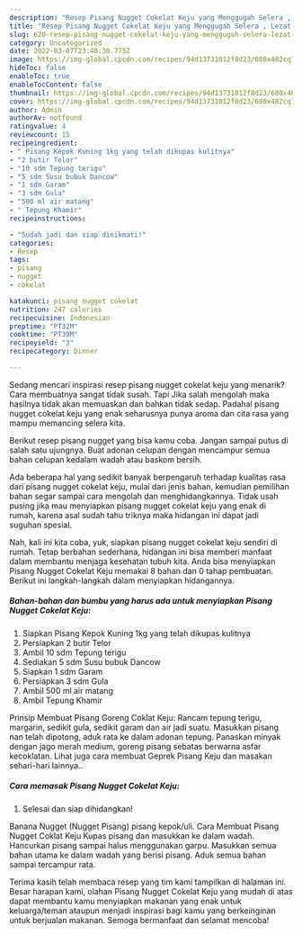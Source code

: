 ```yaml
---
description: "Resep Pisang Nugget Cokelat Keju yang Menggugah Selera , Lezat Sekali"
title: "Resep Pisang Nugget Cokelat Keju yang Menggugah Selera , Lezat Sekali"
slug: 620-resep-pisang-nugget-cokelat-keju-yang-menggugah-selera-lezat-sekali
category: Uncategorized
date: 2022-03-07T23:40:30.775Z
image: https://img-global.cpcdn.com/recipes/94d13731012f8d23/680x482cq70/pisang-nugget-cokelat-keju-foto-resep-utama.jpg
hideToc: false
enableToc: true
enableTocContent: false
thumbnail: https://img-global.cpcdn.com/recipes/94d13731012f8d23/680x482cq70/pisang-nugget-cokelat-keju-foto-resep-utama.jpg
cover: https://img-global.cpcdn.com/recipes/94d13731012f8d23/680x482cq70/pisang-nugget-cokelat-keju-foto-resep-utama.jpg
author: Admin
authorAv: notfound
ratingvalue: 4
reviewcount: 15
recipeingredient:
- " Pisang Kepok Kuning 1kg yang telah dikupas kulitnya"
- "2 butir Telor"
- "10 sdm Tepung terigu"
- "5 sdm Susu bubuk Dancow"
- "1 sdm Garam"
- "3 sdm Gula"
- "500 ml air matang"
- " Tepung Khamir"
recipeinstructions:

- "Sudah jadi dan siap dinikmati!"
categories:
- Resep
tags:
- pisang
- nugget
- cokelat

katakunci: pisang nugget cokelat 
nutrition: 247 calories
recipecuisine: Indonesian
preptime: "PT32M"
cooktime: "PT39M"
recipeyield: "3"
recipecategory: Dinner

---
```



Sedang mencari inspirasi resep pisang nugget cokelat keju yang menarik? Cara membuatnya sangat tidak susah. Tapi Jika salah mengolah maka hasilnya tidak akan memuaskan dan bahkan tidak sedap. Padahal pisang nugget cokelat keju yang enak seharusnya punya aroma dan cita rasa yang mampu memancing selera kita.


Berikut resep pisang nugget yang bisa kamu coba. Jangan sampai putus di salah satu ujungnya. Buat adonan celupan dengan mencampur semua bahan celupan kedalam wadah atau baskom bersih.

Ada beberapa hal yang sedikit banyak berpengaruh terhadap kualitas rasa dari pisang nugget cokelat keju, mulai dari jenis bahan, kemudian pemilihan bahan segar sampai cara mengolah dan menghidangkannya. Tidak usah pusing jika mau menyiapkan pisang nugget cokelat keju yang enak di rumah, karena asal sudah tahu triknya maka hidangan ini dapat jadi suguhan spesial.


Nah, kali ini kita coba, yuk, siapkan pisang nugget cokelat keju sendiri di rumah. Tetap berbahan sederhana, hidangan ini bisa memberi manfaat dalam membantu menjaga kesehatan tubuh kita. Anda bisa menyiapkan Pisang Nugget Cokelat Keju memakai 8 bahan dan 0 tahap pembuatan. Berikut ini langkah-langkah dalam menyiapkan hidangannya.

<!--inarticleads1-->

##### Bahan-bahan dan bumbu yang harus ada untuk menyiapkan Pisang Nugget Cokelat Keju:

1. Siapkan  Pisang Kepok Kuning 1kg yang telah dikupas kulitnya
1. Persiapkan 2 butir Telor
1. Ambil 10 sdm Tepung terigu
1. Sediakan 5 sdm Susu bubuk Dancow
1. Siapkan 1 sdm Garam
1. Persiapkan 3 sdm Gula
1. Ambil 500 ml air matang
1. Ambil  Tepung Khamir


Prinsip Membuat Pisang Goreng Coklat Keju: Rancam tepung terigu, margarin, sedikit gula, sedikit garam dan air jadi suatu. Masukkan pisang nan telah dipotong, aduk rata ke dalam adonan tepung. Panaskan minyak dengan jago merah medium, goreng pisang sebatas berwarna asfar kecoklatan. Lihat juga cara membuat Geprek Pisang Keju dan masakan sehari-hari lainnya.. 

<!--inarticleads2-->

##### Cara memasak Pisang Nugget Cokelat Keju:


1. Selesai dan siap dihidangkan!

Banana Nugget (Nugget Pisang) pisang kepok/uli. Cara Membuat Pisang Nugget Coklat Keju Kupas pisang dan masukkan ke dalam wadah. Hancurkan pisang sampai halus menggunakan garpu. Masukkan semua bahan utama ke dalam wadah yang berisi pisang. Aduk semua bahan sampai tercampur rata. 

Terima kasih telah membaca resep yang tim kami tampilkan di halaman ini. Besar harapan kami, olahan Pisang Nugget Cokelat Keju yang mudah di atas dapat membantu kamu menyiapkan makanan yang enak untuk keluarga/teman ataupun menjadi inspirasi bagi kamu yang berkeinginan untuk berjualan makanan. Semoga bermanfaat dan selamat mencoba!
